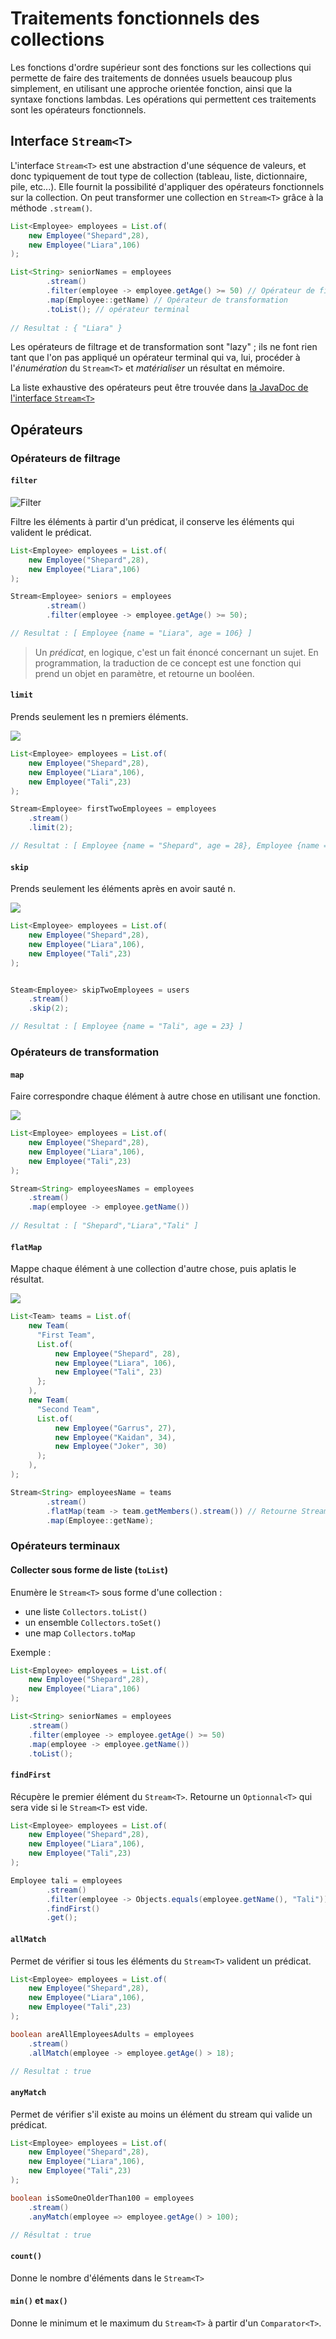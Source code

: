 # Traitements fonctionnels des collections


Les fonctions d'ordre supérieur sont des fonctions sur les collections qui permette de faire des traitements de données usuels beaucoup plus simplement, en utilisant une approche orientée fonction, ainsi que la syntaxe fonctions lambdas. Les opérations qui permettent ces traitements sont les opérateurs fonctionnels.

## Interface `Stream<T>`

L'interface `Stream<T>` est une abstraction d'une séquence de valeurs, et donc typiquement de tout type de collection (tableau, liste, dictionnaire, pile, etc...). Elle fournit la possibilité d'appliquer des opérateurs fonctionnels sur la collection. On peut transformer une collection en `Stream<T>` grâce à la méthode `.stream()`.

```java
List<Employee> employees = List.of(
  	new Employee("Shepard",28),
  	new Employee("Liara",106)
);

List<String> seniorNames = employees
		.stream()
		.filter(employee -> employee.getAge() >= 50) // Opérateur de filtrage
		.map(Employee::getName) // Opérateur de transformation
		.toList(); // opérateur terminal
    
// Resultat : { "Liara" }
```

Les opérateurs de filtrage et de transformation sont "lazy" ; ils ne font rien tant que l'on pas appliqué un opérateur terminal qui va, lui, procéder à l'*énumération* du `Stream<T>` et *matérialiser* un résultat en mémoire.

La liste exhaustive des opérateurs peut être trouvée dans [la JavaDoc de l'interface `Stream<T>`](https://docs.oracle.com/javase/8/docs/api/java/util/stream/Stream.html)

## Opérateurs

### Opérateurs de filtrage

#### `filter`


![Filter](filter.png)

Filtre les éléments à partir d'un prédicat, il conserve les éléments qui valident le prédicat.

```java
List<Employee> employees = List.of(
  	new Employee("Shepard",28),
  	new Employee("Liara",106)
);

Stream<Employee> seniors = employees
		.stream()
		.filter(employee -> employee.getAge() >= 50);

// Resultat : [ Employee {name = "Liara", age = 106} ]
```

> Un *prédicat*, en logique, c'est un fait énoncé concernant un sujet. En programmation, la traduction de ce concept est une fonction qui prend un objet en paramètre, et retourne un booléen.

#### `limit`

Prends seulement les n premiers éléments.

![](limit.png)

```java
List<Employee> employees = List.of(
  	new Employee("Shepard",28),
  	new Employee("Liara",106),
    new Employee("Tali",23)
);

Stream<Employee> firstTwoEmployees = employees
    .stream()
	.limit(2);

// Resultat : [ Employee {name = "Shepard", age = 28}, Employee {name = "Liara", age = 106} ]
```

#### `skip`

Prends seulement les éléments après en avoir sauté n.

![](skip.png)

```java
List<Employee> employees = List.of(
  	new Employee("Shepard",28),
  	new Employee("Liara",106),
    new Employee("Tali",23)
);


Steam<Employee> skipTwoEmployees = users
    .stream()
	.skip(2);

// Resultat : [ Employee {name = "Tali", age = 23} ]
```

### Opérateurs de transformation

#### `map`

Faire correspondre chaque élément à autre chose en utilisant une fonction.

![](map.png)

```java
List<Employee> employees = List.of(
  	new Employee("Shepard",28),
  	new Employee("Liara",106),
    new Employee("Tali",23)
);

Stream<String> employeesNames = employees
  	.stream()
    .map(employee -> employee.getName())
  
// Resultat : [ "Shepard","Liara","Tali" ]
```

#### `flatMap`

Mappe chaque élément à une collection d'autre chose, puis aplatis le résultat.

![](flatmap.png)

```java
List<Team> teams = List.of(
  	new Team(
      "First Team",
      List.of(
          new Employee("Shepard", 28),
          new Employee("Liara", 106),	
          new Employee("Tali", 23)	
      };
    ),
    new Team(
      "Second Team",
      List.of(
          new Employee("Garrus", 27),
          new Employee("Kaidan", 34),	
          new Employee("Joker", 30)	
      );
    ),
);

Stream<String> employeesName = teams
		.stream()
		.flatMap(team -> team.getMembers().stream()) // Retourne Stream<Employee> qui contient les 6 employés
		.map(Employee::getName);
```

### Opérateurs terminaux

#### Collecter sous forme de liste (`toList`)

Enumère le `Stream<T>` sous forme d'une collection :

- une liste `Collectors.toList()`
- un ensemble `Collectors.toSet()`
- une map `Collectors.toMap`

Exemple :

```java
List<Employee> employees = List.of(
  	new Employee("Shepard",28),
  	new Employee("Liara",106)
);

List<String> seniorNames = employees
	.stream()
	.filter(employee -> employee.getAge() >= 50)
	.map(employee -> employee.getName()) 
	.toList();
```

#### `findFirst`

Récupère le premier élément du `Stream<T>`. Retourne un `Optionnal<T>` qui sera vide si le `Stream<T>` est vide.

```java
List<Employee> employees = List.of(
  	new Employee("Shepard",28),
  	new Employee("Liara",106),
    new Employee("Tali",23)
);

Employee tali = employees
		.stream()
		.filter(employee -> Objects.equals(employee.getName(), "Tali"))
		.findFirst()
		.get();
```

#### `allMatch`

Permet de vérifier si tous les éléments du `Stream<T>` valident un prédicat.

```java
List<Employee> employees = List.of(
  	new Employee("Shepard",28),
  	new Employee("Liara",106),
    new Employee("Tali",23)
);

boolean areAllEmployeesAdults = employees
  	.stream()
    .allMatch(employee -> employee.getAge() > 18);

// Resultat : true
```

#### `anyMatch`

Permet de vérifier s'il existe au moins un élément du stream qui valide un prédicat.

```java
List<Employee> employees = List.of(
  	new Employee("Shepard",28),
  	new Employee("Liara",106),
    new Employee("Tali",23)
);

boolean isSomeOneOlderThan100 = employees
  	.stream()
    .anyMatch(employee => employee.getAge() > 100);

// Résultat : true
```

#### `count()`

Donne le nombre d'éléments dans le `Stream<T>`

#### `min()` et `max()`

Donne le minimum et le maximum du `Stream<T>` à partir d'un `Comparator<T>`.